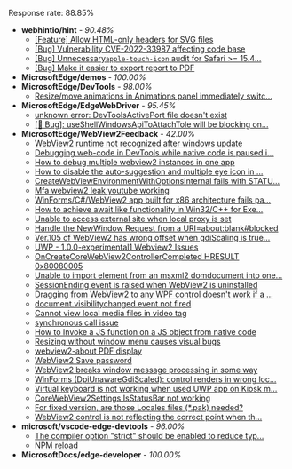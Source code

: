 Response rate: 88.85%

* **webhintio/hint** - _90.48%_
  * [[Feature] Allow HTML-only headers for SVG files](https://github.com/webhintio/hint/issues/5281)
  * [[Bug] Vulnerability CVE-2022-33987 affecting code base](https://github.com/webhintio/hint/issues/5260)
  * [[Bug] Unnecessary`apple-touch-icon` audit for Safari >= 15.4...](https://github.com/webhintio/hint/issues/5256)
  * [[Bug] Make it easier to export report to PDF](https://github.com/webhintio/hint/issues/5217)
* **MicrosoftEdge/demos** - _100.00%_
* **MicrosoftEdge/DevTools** - _98.00%_
  * [Resize/move animations in Animations panel immediately switc...](https://github.com/MicrosoftEdge/DevTools/issues/96)
* **MicrosoftEdge/EdgeWebDriver** - _95.45%_
  * [unknown error: DevToolsActivePort file doesn't exist](https://github.com/MicrosoftEdge/EdgeWebDriver/issues/44)
  * [[🐛 Bug]: useShellWindowsApiToAttachToIe will be blocking on...](https://github.com/MicrosoftEdge/EdgeWebDriver/issues/34)
* **MicrosoftEdge/WebView2Feedback** - _42.00%_
  * [WebView2 runtime not recognized after windows update](https://github.com/MicrosoftEdge/WebView2Feedback/issues/2727)
  * [Debugging web-code in DevTools while native code is paused i...](https://github.com/MicrosoftEdge/WebView2Feedback/issues/2726)
  * [How to debug multiple webview2 instances in one app](https://github.com/MicrosoftEdge/WebView2Feedback/issues/2724)
  * [How to disable the auto-suggestion and multiple eye icon in ...](https://github.com/MicrosoftEdge/WebView2Feedback/issues/2723)
  * [CreateWebViewEnvironmentWithOptionsInternal fails with STATU...](https://github.com/MicrosoftEdge/WebView2Feedback/issues/2722)
  * [Mfa webview2 leak youtube working](https://github.com/MicrosoftEdge/WebView2Feedback/issues/2721)
  * [WinForms/C#/WebView2 app built for x86 architecture fails pa...](https://github.com/MicrosoftEdge/WebView2Feedback/issues/2718)
  * [How to achieve await like functionality in Win32/C++ for Exe...](https://github.com/MicrosoftEdge/WebView2Feedback/issues/2717)
  * [Unable to access external site when local proxy is set](https://github.com/MicrosoftEdge/WebView2Feedback/issues/2711)
  * [Handle the NewWindow Request from a URI=about:blank#blocked](https://github.com/MicrosoftEdge/WebView2Feedback/issues/2710)
  * [Ver.105 of WebView2 has wrong offset when gdiScaling is true...](https://github.com/MicrosoftEdge/WebView2Feedback/issues/2704)
  * [UWP - 1.0.0-experimental1 Webview2 Issues](https://github.com/MicrosoftEdge/WebView2Feedback/issues/2700)
  * [OnCreateCoreWebView2ControllerCompleted HRESULT 0x80080005](https://github.com/MicrosoftEdge/WebView2Feedback/issues/2698)
  * [Unable to import element from an msxml2 domdocument into one...](https://github.com/MicrosoftEdge/WebView2Feedback/issues/2697)
  * [SessionEnding event is raised when WebView2 is uninstalled](https://github.com/MicrosoftEdge/WebView2Feedback/issues/2692)
  * [Dragging from WebView2 to any WPF control doesn't work if a ...](https://github.com/MicrosoftEdge/WebView2Feedback/issues/2690)
  * [document.visibilitychanged event not fired](https://github.com/MicrosoftEdge/WebView2Feedback/issues/2681)
  * [Cannot view local media files in video tag](https://github.com/MicrosoftEdge/WebView2Feedback/issues/2679)
  * [synchronous call issue](https://github.com/MicrosoftEdge/WebView2Feedback/issues/2678)
  * [How to Invoke a JS function on a JS object from native code](https://github.com/MicrosoftEdge/WebView2Feedback/issues/2716)
  * [Resizing without window menu causes visual bugs](https://github.com/MicrosoftEdge/WebView2Feedback/issues/2715)
  * [webview2-about PDF display](https://github.com/MicrosoftEdge/WebView2Feedback/issues/2712)
  * [WebView2 Save password](https://github.com/MicrosoftEdge/WebView2Feedback/issues/2709)
  * [WebView2 breaks window message processing in some way](https://github.com/MicrosoftEdge/WebView2Feedback/issues/2707)
  * [WinForms (DpiUnawareGdiScaled): control renders in wrong loc...](https://github.com/MicrosoftEdge/WebView2Feedback/issues/2705)
  * [Virtual keyboard is not working when used UWP app on Kiosk m...](https://github.com/MicrosoftEdge/WebView2Feedback/issues/2694)
  * [CoreWebView2Settings.IsStatusBar not working](https://github.com/MicrosoftEdge/WebView2Feedback/issues/2693)
  * [For fixed version, are those Locales files (*.pak) needed?](https://github.com/MicrosoftEdge/WebView2Feedback/issues/2689)
  * [WebView2 control is not reflecting the correct point when th...](https://github.com/MicrosoftEdge/WebView2Feedback/issues/2683)
* **microsoft/vscode-edge-devtools** - _96.00%_
  * [The compiler option "strict" should be enabled to reduce typ...](https://github.com/microsoft/vscode-edge-devtools/issues/1162)
  * [NPM reload ](https://github.com/microsoft/vscode-edge-devtools/issues/1156)
* **MicrosoftDocs/edge-developer** - _100.00%_